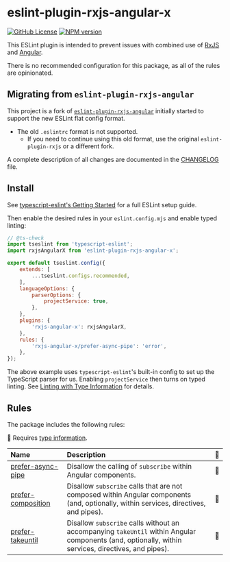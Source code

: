 # eslint-plugin-rxjs-angular-x

[![GitHub License](https://img.shields.io/badge/license-MIT-blue.svg)](https://github.com/JasonWeinzierl/eslint-plugin-rxjs-angular-x/blob/master/LICENSE)
[![NPM version](https://img.shields.io/npm/v/eslint-plugin-rxjs-angular-x.svg)](https://www.npmjs.com/package/eslint-plugin-rxjs-angular-x)

This ESLint plugin is intended to prevent issues with combined use of [RxJS](https://rxjs.dev) and [Angular](https://angular.dev).

There is no recommended configuration for this package, as all of the rules are opinionated.

## Migrating from `eslint-plugin-rxjs-angular`

This project is a fork of [`eslint-plugin-rxjs-angular`](https://github.com/cartant/eslint-plugin-rxjs-angular)
initially started to support the new ESLint flat config format.

- The old `.eslintrc` format is not supported.
  - If you need to continue using this old format, use the original `eslint-plugin-rxjs` or a different fork.

A complete description of all changes are documented in the [CHANGELOG](CHANGELOG.md) file.

## Install

See [typescript-eslint's Getting Started](https://typescript-eslint.io/getting-started) for a full ESLint setup guide.

Then enable the desired rules in your `eslint.config.mjs` and enable typed linting:

```js
// @ts-check
import tseslint from 'typescript-eslint';
import rxjsAngularX from 'eslint-plugin-rxjs-angular-x';

export default tseslint.config({
    extends: [
        ...tseslint.configs.recommended,
    ],
    languageOptions: {
        parserOptions: {
            projectService: true,
        },
    },
    plugins: {
        'rxjs-angular-x': rxjsAngularX,
    },
    rules: {
        'rxjs-angular-x/prefer-async-pipe': 'error',
    },
});
```

The above example uses `typescript-eslint`'s built-in config to set up the TypeScript parser for us.
Enabling `projectService` then turns on typed linting.
See [Linting with Type Information](https://typescript-eslint.io/getting-started/typed-linting/) for details.

## Rules

The package includes the following rules:

<!-- begin auto-generated rules list -->

💭 Requires [type information](https://typescript-eslint.io/linting/typed-linting).

| Name                                                   | Description                                                                                                                                         | 💭 |
| :----------------------------------------------------- | :-------------------------------------------------------------------------------------------------------------------------------------------------- | :- |
| [prefer-async-pipe](docs/rules/prefer-async-pipe.md)   | Disallow the calling of `subscribe` within Angular components.                                                                                      | 💭 |
| [prefer-composition](docs/rules/prefer-composition.md) | Disallow `subscribe` calls that are not composed within Angular components (and, optionally, within services, directives, and pipes).               | 💭 |
| [prefer-takeuntil](docs/rules/prefer-takeuntil.md)     | Disallow `subscribe` calls without an accompanying `takeUntil` within Angular components (and, optionally, within services, directives, and pipes). | 💭 |

<!-- end auto-generated rules list -->
